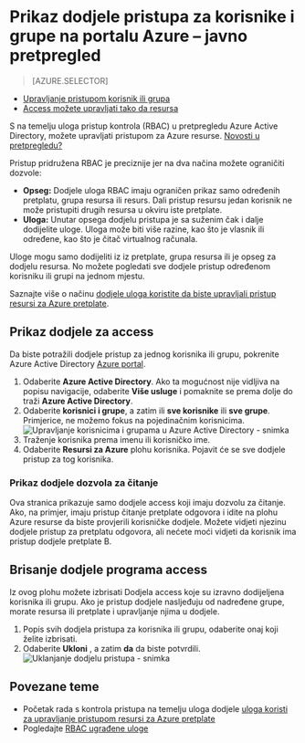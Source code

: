 <properties
    pageTitle="Prikaz dodjele resursa za Azure pristup | Microsoft Azure"
    description="Prikaz i upravljanje sve dodjele na temelju uloga kontrola pristupa za svaki korisnik ili grupa na portalu za Azure"
    services="active-directory"
    documentationCenter=""
    authors="kgremban"
    manager="femila"
    editor="jeffsta"/>

<tags
    ms.service="active-directory"
    ms.devlang="na"
    ms.topic="article"
    ms.tgt_pltfrm="na"
    ms.workload="identity"
    ms.date="10/10/2016"
    ms.author="kgremban"/>

# <a name="view-access-assignments-for-users-and-groups-in-the-azure-portal---public-preview"></a>Prikaz dodjele pristupa za korisnike i grupe na portalu Azure – javno pretpregled

> [AZURE.SELECTOR]
- [Upravljanje pristupom korisnik ili grupa](role-based-access-control-manage-assignments.md)
- [Access možete upravljati tako da resursa](role-based-access-control-configure.md)

S na temelju uloga pristup kontrola (RBAC) u pretpregledu Azure Active Directory, možete upravljati pristupom za Azure resurse. [Novosti u pretpregledu?](active-directory-preview-explainer.md)

Pristup pridružena RBAC je preciznije jer na dva načina možete ograničiti dozvole:

- **Opseg:** Dodjele uloga RBAC imaju ograničen prikaz samo određenih pretplatu, grupa resursa ili resurs. Dali pristup resursu jedan korisnik ne može pristupiti drugih resursa u okviru iste pretplate.
- **Uloga:** Unutar opsega dodjelu pristupa je sa suženim čak i dalje dodijelite uloge. Uloga može biti više razine, kao što je vlasnik ili određene, kao što je čitač virtualnog računala.

Uloge mogu samo dodijeliti iz iz pretplate, grupa resursa ili je opseg za dodjelu resursa. No možete pogledati sve dodjele pristup određenom korisniku ili grupi na jednom mjestu.

Saznajte više o načinu [dodjele uloga koristite da biste upravljali pristup resursi za Azure pretplate](role-based-access-control-configure.md).

##  <a name="view-access-assignments"></a>Prikaz dodjele za access

Da biste potražili dodjele pristup za jednog korisnika ili grupu, pokrenite Azure Active Directory [Azure portal](http://portal.azure.com).

1. Odaberite **Azure Active Directory**. Ako ta mogućnost nije vidljiva na popisu navigacije, odaberite **Više usluge** i pomaknite se prema dolje do traži **Azure Active Directory**.
2. Odaberite **korisnici i grupe**, a zatim ili **sve korisnike** ili **sve grupe**. Primjerice, ne možemo fokus na pojedinačnim korisnicima.
    ![Upravljanje korisnicima i grupama u Azure Active Directory - snimka](./media/role-based-access-control-manage-assignments/rbac_users_groups.png)
3. Traženje korisnika prema imenu ili korisničko ime.
4. Odaberite **Resursi za Azure** plohu korisnika. Pojavit će se sve dodjele pristup za tog korisnika.

### <a name="read-permissions-to-view-assignments"></a>Prikaz dodjele dozvola za čitanje

Ova stranica prikazuje samo dodjele access koji imaju dozvolu za čitanje. Ako, na primjer, imaju pristup čitanje pretplate odgovora i idite na plohu Azure resurse da biste provjerili korisničke dodjele. Možete vidjeti njezinu dodjele pristup za pretplatu odgovora, ali nećete moći vidjeti da korisnik ima pristup dodjele pretplate B.

## <a name="delete-access-assignments"></a>Brisanje dodjele programa access

Iz ovog plohu možete izbrisati Dodjela access koje su izravno dodijeljena korisnika ili grupu. Ako je pristup dodjele nasljeđuju od nadređene grupe, morate resursa ili pretplate i upravljanje njima u dodjele.

1. Popis svih dodjela pristupa za korisnika ili grupu, odaberite onaj koji želite izbrisati.
2. Odaberite **Ukloni** , a zatim **da** da biste potvrdili.
    ![Uklanjanje dodjelu pristupa - snimka](./media/role-based-access-control-manage-assignments/delete_assignment.png)

## <a name="related-topics"></a>Povezane teme

- Početak rada s kontrola pristupa na temelju uloga dodjele [uloga koristi za upravljanje pristupom resursi za Azure pretplate](role-based-access-control-configure.md)
- Pogledajte [RBAC ugrađene uloge](role-based-access-built-in-roles.md)
